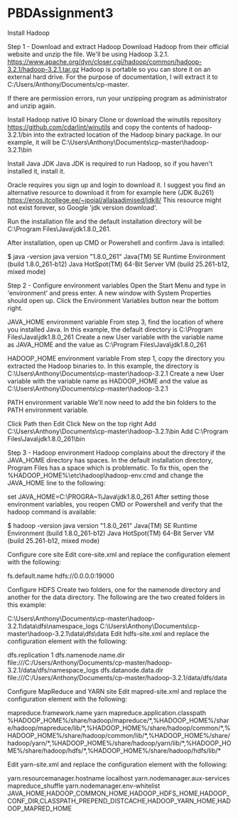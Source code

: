 # PBDAssignment3
Install Hadoop

Step 1 - 
Download and extract Hadoop
Download Hadoop from their official website and unzip the file. We'll be using Hadoop 3.2.1.
https://www.apache.org/dyn/closer.cgi/hadoop/common/hadoop-3.2.1/hadoop-3.2.1.tar.gz
Hadoop is portable so you can store it on an external hard drive. For the purpose of documentation, I will extract it to C:/Users/Anthony/Documents/cp-master.

If there are permission errors, run your unzipping program as administrator and unzip again.

Install Hadoop native IO binary
Clone or download the winutils repository 
https://github.com/cdarlint/winutils
and copy the contents of hadoop-3.2.1/bin into the extracted location of the Hadoop binary package. In our example, it will be C:\Users\Anthony\Documents\cp-master\hadoop-3.2.1\bin

Install Java JDK
Java JDK is required to run Hadoop, so if you haven't installed it, install it.

Oracle requires you sign up and login to download it. I suggest you find an alternative resource to download it from for example here (JDK 8u261)
https://enos.itcollege.ee/~jpoial/allalaadimised/jdk8/
This resource might not exist forever, so Google 'jdk version download'.

Run the installation file and the default installation directory will be C:\Program Files\Java\jdk1.8.0_261.

After installation, open up CMD or Powershell and confirm Java is intalled:

$ java -version
java version "1.8.0_261"
Java(TM) SE Runtime Environment (build 1.8.0_261-b12)
Java HotSpot(TM) 64-Bit Server VM (build 25.261-b12, mixed mode)

Step 2 - 
Configure environment variables
Open the Start Menu and type in 'environment' and press enter. A new window with System Properties should open up. Click the Environment Variables button near the bottom right.

JAVA_HOME environment variable
From step 3, find the location of where you installed Java. In this example, the default directory is C:\Program Files\Java\jdk1.8.0_261
Create a new User variable with the variable name as JAVA_HOME and the value as C:\Program Files\Java\jdk1.8.0_261

HADOOP_HOME environment variable
From step 1, copy the directory you extracted the Hadoop binaries to. In this example, the directory is C:\Users\Anthony\Documents\cp-master\hadoop-3.2.1
Create a new User variable with the variable name as HADOOP_HOME and the value as C:\Users\Anthony\Documents\cp-master\hadoop-3.2.1

PATH environment variable
We'll now need to add the bin folders to the PATH environment variable.

Click Path then Edit
Click New on the top right
Add C:\Users\Anthony\Documents\cp-master\hadoop-3.2.1\bin
Add C:\Program Files\Java\jdk1.8.0_261\bin


Step 3 -
Hadoop environment
Hadoop complains about the directory if the JAVA_HOME directory has spaces. In the default installation directory, Program Files has a space which is problematic. To fix this, open the %HADOOP_HOME%\etc\hadoop\hadoop-env.cmd and change the JAVA_HOME line to the following:

set JAVA_HOME=C:\PROGRA~1\Java\jdk1.8.0_261
After setting those environment variables, you reopen CMD or Powershell and verify that the hadoop command is available:

$ hadoop -version
java version "1.8.0_261"
Java(TM) SE Runtime Environment (build 1.8.0_261-b12)
Java HotSpot(TM) 64-Bit Server VM (build 25.261-b12, mixed mode) 

Configure core site
Edit core-site.xml and replace the configuration element with the following:

<configuration>
  <property>
    <name>fs.default.name</name>
    <value>hdfs://0.0.0.0:19000</value>
  </property>
</configuration>

Configure HDFS
Create two folders, one for the namenode directory and another for the data directory. The following are the two created folders in this example:

C:\Users\Anthony\Documents\cp-master\hadoop-3.2.1\data\dfs\namespace_logs
C:\Users\Anthony\Documents\cp-master\hadoop-3.2.1\data\dfs\data
Edit hdfs-site.xml and replace the configuration element with the following:

<configuration>
  <property>
    <name>dfs.replication</name>
    <value>1</value>
  </property>
  <property>
    <name>dfs.namenode.name.dir</name>
    <!-- <value>file:///DIRECTORY 1 HERE</value> -->
    <value>file:///C:/Users/Anthony/Documents/cp-master/hadoop-3.2.1/data/dfs/namespace_logs</value>
  </property>
  <property>
    <name>dfs.datanode.data.dir</name>
    <!-- <value>file:///DIRECTORY 2 HERE</value> -->
    <value>file:///C:/Users/Anthony/Documents/cp-master/hadoop-3.2.1/data/dfs/data</value>
  </property>
</configuration>

Configure MapReduce and YARN site
Edit mapred-site.xml and replace the configuration element with the following:

<configuration>
  <property>
    <name>mapreduce.framework.name</name>
    <value>yarn</value>
  </property>
  <property> 
    <name>mapreduce.application.classpath</name>
    <value>%HADOOP_HOME%/share/hadoop/mapreduce/*,%HADOOP_HOME%/share/hadoop/mapreduce/lib/*,%HADOOP_HOME%/share/hadoop/common/*,%HADOOP_HOME%/share/hadoop/common/lib/*,%HADOOP_HOME%/share/hadoop/yarn/*,%HADOOP_HOME%/share/hadoop/yarn/lib/*,%HADOOP_HOME%/share/hadoop/hdfs/*,%HADOOP_HOME%/share/hadoop/hdfs/lib/*</value>
  </property>
</configuration>

Edit yarn-site.xml and replace the configuration element with the following:

<configuration>
  <property>
    <name>yarn.resourcemanager.hostname</name>
    <value>localhost</value>
  </property>
  <property>
    <name>yarn.nodemanager.aux-services</name>
    <value>mapreduce_shuffle</value>
  </property>
  <property>
    <name>yarn.nodemanager.env-whitelist</name>
    <value>JAVA_HOME,HADOOP_COMMON_HOME,HADOOP_HDFS_HOME,HADOOP_CONF_DIR,CLASSPATH_PREPEND_DISTCACHE,HADOOP_YARN_HOME,HADOOP_MAPRED_HOME</value>
  </property>
</configuration>
